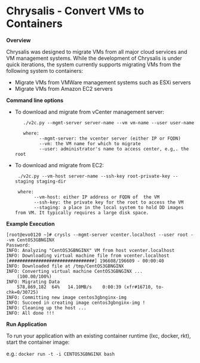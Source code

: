 # Chrysalis - Convert VMs to Containers

**Overview**

Chrysalis was designed to migrate VMs from all major cloud services and VM management systems. While the development of Chrysalis is under quick iterations, the system currently supports migrating VMs from the following system to containers:

- Migrate VMs from VMWare management systems such as ESXi servers
- Migrate VMs from Amazon EC2 servers

**Command line options**

-  To download and migrate from vCenter management server:

          ./v2c.py --mgmt-server server-name --vm vm-name --user user-name

          where:
                --mgmt-server: the vcenter server (either IP or FQDN)
                --vm: the VM name for which to migrate
                --user: administrator's name to access center, e.g,. the root

-    To download and migrate from EC2:

          ./v2c.py --vm-host server-name --ssh-key root-private-key --staging staging-dir

          where:
                --vm-host: either IP address or FQDN of  the VM
                --ssh-key: the private key for the root to access the VM
                --staging: a place in the local system to hold DD images from VM. It typically requires a large disk space.


**Example Execution**

```
[root@evo0120 ~]# crysls --mgmt-server vcenter.localhost --user root --vm CentOS3GBNGINX
Password: 
INFO: Analyzing "CentOS3GBNGINX" VM from host vcenter.localhost
INFO: Downloading virtual machine file from vcenter.localhost
[################################] 196608/196609 - 00:00:40
INFO: Downloaded file at /tmp/CentOS3GBNGINX
INFO: Converting virtual machine CentOS3GBNGINX ...
    (100.00/100%)
INFO: Migrating Data
    578,869,182  64%   14.10MB/s    0:00:39 (xfr#16710, to-chk=0/30725)   
INFO: Committing new image centos3gbnginx-img 
INFO: Succeed in creating image centos3gbnginx-img !
INFO: Cleaning up the host ...
INFO: All done !!!
```

**Run Application**

To run your application with an existing container runtime (lxc, docker, rkt), start the container image:

e.g.:
`docker run -t -i CENTOS3GBNGINX bash`
